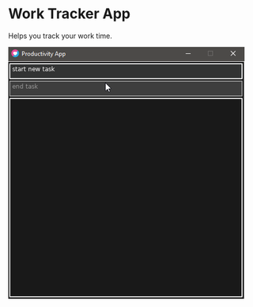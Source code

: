 # Work Tracker App

Helps you track your work time.

![animation](https://raw.githubusercontent.com/spiralhalo/LUAWorkTracker/master/lookatthis.gif)
